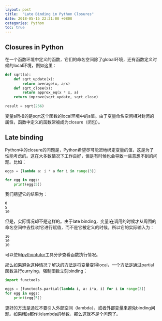 ```yaml
---
layout: post
title:  "Late Binding in Python Closures"
date: 2018-05-15 22:21:00 +0800
categories: Python
toc: true
---
```


## Closures in Python
在一个函数环境中定义的函数，它们的命名空间除了global环境，还有函数定义时候的local环境，例如这里：
```python
def sqrt(a):
    def sqrt_update(x):
        return average(x, a/x)
    def sqrt_close(x):
        return approx_eq(x * x, a)
    return improve(sqrt_update, sqrt_close)
	
result = sqrt(256)
```
变量a所指的是sqrt这个函数的local环境中的a值。由于变量命名空间相对封闭的属性，函数中定义的函数常被成为closure（闭包）。

## Late binding
Python中的closure的问题是，Python希望尽可能迟地绑定变量的值，这是为了性能考虑的。这在大多数情况下工作良好，但是有时候也会导致一些意想不到的问题。比如：
```python
eggs = [lambda a: i * a for i in range(3)]

for egg in eggs:
    print(egg(5))
```
我们期望它的结果为：
```
0
5
10
```
但是，实际情况却不是这样的。由于late binding，变量i在调用的时候才从周围的命名空间中去找i对它进行赋值，而不是它被定义的时候。所以它的实际输入为：
```
10
10
10
```
可以使用[pythontutor](http://pythontutor.com/composingprograms.html#mode=display)工具分步查看函数执行情况。

那么如果避免这种情况？解决的方法是将变量变得local，一个方法是通过partial函数进行currying，强制函数立刻binding：
```python
import functools

eggs = [functools.partial(lambda i, a: i*a, i) for i in range(3)]
for egg in eggs:
    print(egg(5))
```
更好的方法是通过不要引入外部空间（lambda），或者外部变量来避免binding问题。如果i和a都作为lambda的参数，那么这就不是个问题了。
